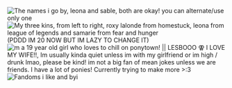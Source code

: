 ![The names i go by, leona and sable, both are okay! you can alternate/use only one](https://i.imgur.com/zkmBtlZ.png)
![My three kins, from left to right, roxy lalonde from homestuck, leona from league of legends and samarie from fear and hunger](https://i.imgur.com/mSDvdW6.png)
(PDDD IM 20 NOW BUT IM LAZY TO CHANGE IT)
![m a 19 year old girl who loves to chill on ponytown! || LESBOOO ⚢ I LOVE MY WIFE!!, Im usually kinda quiet unless im with my girlfriend or im high / drunk lmao, please be kind! im not a big fan of mean jokes unless we are friends. I have a lot of ponies! Currently trying to make more >:3](https://i.imgur.com/EW0CQPH.png)
![Fandoms i like and byi](https://i.imgur.com/WqBwndF.png)

<!--
**sableWards/sableWards** is a ✨ _special_ ✨ repository because its `README.md` (this file) appears on your GitHub profile.

Here are some ideas to get you started:

- 🔭 I’m currently working on ...
- 🌱 I’m currently learning ...
- 👯 I’m looking to collaborate on ...
- 🤔 I’m looking for help with ...
- 💬 Ask me about ...
- 📫 How to reach me: ...
- 😄 Pronouns: ...
- ⚡ Fun fact: ...
-->
